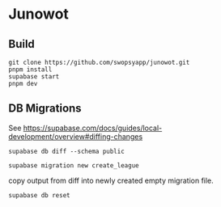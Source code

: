 # Junowot

## Build

```
git clone https://github.com/swopsyapp/junowot.git
pnpm install
supabase start
pnpm dev
```

## DB Migrations

See https://supabase.com/docs/guides/local-development/overview#diffing-changes  

`supabase db diff --schema public`

`supabase migration new create_league`

copy output from diff into newly created empty migration file.

`supabase db reset`
